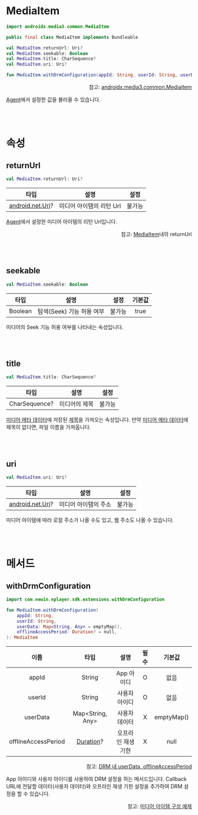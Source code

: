 # MediaItem

```kotlin
import androidx.media3.common.MediaItem
```
```java
public final class MediaItem implements Bundleable
```
```kotlin
val MediaItem.returnUrl: Uri?
val MediaItem.seekable: Boolean
val MediaItem.title: CharSequence?
val MediaItem.uri: Uri?

fun MediaItem.withDrmConfiguration(appId: String, userId: String, userData: Map<String, Any> = emptyMap(), offlineAccessPeriod: Duration? = null): MediaItem
```

<div align="right">
참고: <a href="https://developer.android.com/reference/androidx/media3/common/MediaItem">androidx.media3.common.MediaItem</a>
</div>

[Agent](../../../agent/home.md)에서 설정한 값을 불러올 수 있습니다.

<br><br>
# 속성

## returnUrl
```kotlin
val MediaItem.returnUrl: Uri?
```
| 타입 | 설명 | 설정 |
|:----:|---|:---:|
|[android.net.Uri](https://developer.android.com/reference/android/net/Uri)?|미디어 아이템의 리턴 Url| 불가능 |

[Agent](../../../agent/home.md)에서 설정한 미디어 아이템의 리턴 Url입니다.
<div align="right">
참고: <a href="../../../agent/home.md#mediaitem">MediaItem</a>내의 returnUrl
</div>

<br><br>
## seekable
```kotlin
val MediaItem.seekable: Boolean
```
| 타입 | 설명 | 설정 | 기본값 |
|:----:|---|:---:|:---:|
|Boolean|탐색(Seek) 기능 허용 여부 | 불가능 | true |

미디어의 Seek 기능 허용 여부를 나타내는 속성입니다.

<br><br>
## title
```kotlin
val MediaItem.title: CharSequence?
```
| 타입 | 설명 | 설정 |
|:----:|---|:---:|
|CharSequence?|미디어의 제목| 불가능 |

[미디어 메타 데이터](../media-metadata/home.md)에 저장된 [제목](../media-metadata/home.md#title)을 가져오는 속성입니다. 만약 [미디어 메타 데이터](../media-metadata/home.md)에 제목이 없다면, 파일 이름을 가져옵니다.

<br><br>
## uri
```kotlin
val MediaItem.uri: Uri?
```
| 타입 | 설명 | 설정 |
|:----:|---|:---:|
|[android.net.Uri](https://developer.android.com/reference/android/net/Uri)?| 미디어 아이템의 주소 | 불가능 |

미디어 아이템에 따라 로컬 주소가 나올 수도 있고, 웹 주소도 나올 수 있습니다.

<br><br>
# 메서드

## withDrmConfiguration
```kotlin
import com.newin.nplayer.sdk.extensions.withDrmConfiguration

fun MediaItem.withDrmConfiguration(
    appId: String,
    userId: String,
    userData: Map<String, Any> = emptyMap(),
    offlineAccessPeriod: Duration? = null,
): MediaItem
```

| 이름 | 타입 | 설명 | 필수| 기본값 |
|:---:|:---:|:---:|:--:|:--:|
| appId | String | App 아이디 | O | 없음 | 
| userId | String | 사용자 아이디 | O | 없음 |
| userData | Map<String, Any> | 사용자 데이터 | X | emptyMap() |
| offlineAccessPeriod | [Duration](https://developer.android.com/reference/java/time/Duration)? | 오프라인 재생 기한 | X | null |

<div align="right">
참고: <a href="../../../agent/home.md#drm">DRM 내 userData, offlineAccessPeriod</a>
</div>

App 아이디와 사용자 아이디를 사용하여 DRM 설정을 하는 메서드입니다.
Callback URL에 전달할 데이터(사용자 데이터)와 오프라인 재생 기한 설정을 추가하여 DRM 설정을 할 수 있습니다.

<div align="right">
참고: <a href="../../how-to-use/home.md#미디어-아이템-구성-예제">미디어 아이템 구성 예제</a>
</div>

